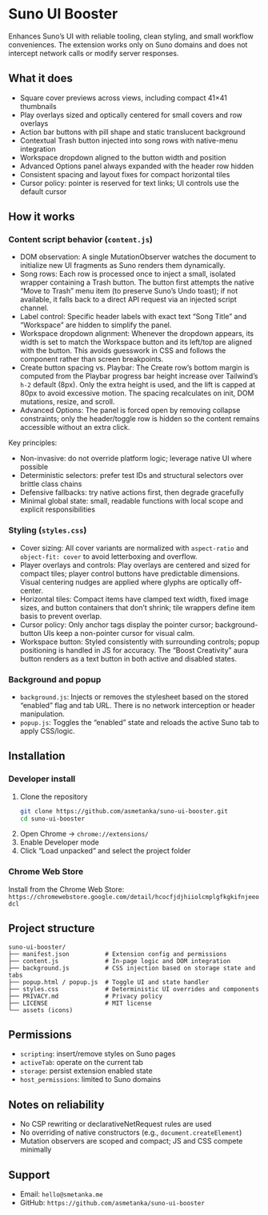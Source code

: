 # Suno UI Booster

Enhances Suno’s UI with reliable tooling, clean styling, and small workflow conveniences. The extension works only on Suno domains and does not intercept network calls or modify server responses.

## What it does

- Square cover previews across views, including compact 41×41 thumbnails
- Play overlays sized and optically centered for small covers and row overlays
- Action bar buttons with pill shape and static translucent background
- Contextual Trash button injected into song rows with native-menu integration
- Workspace dropdown aligned to the button width and position
- Advanced Options panel always expanded with the header row hidden
- Consistent spacing and layout fixes for compact horizontal tiles
- Cursor policy: pointer is reserved for text links; UI controls use the default cursor

## How it works

### Content script behavior (`content.js`)

- DOM observation: A single MutationObserver watches the document to initialize new UI fragments as Suno renders them dynamically.
- Song rows: Each row is processed once to inject a small, isolated wrapper containing a Trash button. The button first attempts the native “Move to Trash” menu item (to preserve Suno’s Undo toast); if not available, it falls back to a direct API request via an injected script channel.
- Label control: Specific header labels with exact text “Song Title” and “Workspace” are hidden to simplify the panel.
- Workspace dropdown alignment: Whenever the dropdown appears, its width is set to match the Workspace button and its left/top are aligned with the button. This avoids guesswork in CSS and follows the component rather than screen breakpoints.
- Create button spacing vs. Playbar: The Create row’s bottom margin is computed from the Playbar progress bar height increase over Tailwind’s `h-2` default (8px). Only the extra height is used, and the lift is capped at 80px to avoid excessive motion. The spacing recalculates on init, DOM mutations, resize, and scroll.
- Advanced Options: The panel is forced open by removing collapse constraints; only the header/toggle row is hidden so the content remains accessible without an extra click.

Key principles:
- Non-invasive: do not override platform logic; leverage native UI where possible
- Deterministic selectors: prefer test IDs and structural selectors over brittle class chains
- Defensive fallbacks: try native actions first, then degrade gracefully
- Minimal global state: small, readable functions with local scope and explicit responsibilities

### Styling (`styles.css`)

- Cover sizing: All cover variants are normalized with `aspect-ratio` and `object-fit: cover` to avoid letterboxing and overflow.
- Player overlays and controls: Play overlays are centered and sized for compact tiles; player control buttons have predictable dimensions. Visual centering nudges are applied where glyphs are optically off-center.
- Horizontal tiles: Compact items have clamped text width, fixed image sizes, and button containers that don’t shrink; tile wrappers define item basis to prevent overlap.
- Cursor policy: Only anchor tags display the pointer cursor; background-button UIs keep a non-pointer cursor for visual calm.
- Workspace button: Styled consistently with surrounding controls; popup positioning is handled in JS for accuracy. The “Boost Creativity” aura button renders as a text button in both active and disabled states.

### Background and popup

- `background.js`: Injects or removes the stylesheet based on the stored “enabled” flag and tab URL. There is no network interception or header manipulation.
- `popup.js`: Toggles the “enabled” state and reloads the active Suno tab to apply CSS/logic.

## Installation

### Developer install
1. Clone the repository
   ```bash
   git clone https://github.com/asmetanka/suno-ui-booster.git
   cd suno-ui-booster
   ```
2. Open Chrome → `chrome://extensions/`
3. Enable Developer mode
4. Click “Load unpacked” and select the project folder

### Chrome Web Store
Install from the Chrome Web Store: `https://chromewebstore.google.com/detail/hcocfjdjhiiolcmplgfkgkifnjeeodcl`

## Project structure
```
suno-ui-booster/
├── manifest.json          # Extension config and permissions
├── content.js             # In-page logic and DOM integration
├── background.js          # CSS injection based on storage state and tabs
├── popup.html / popup.js  # Toggle UI and state handler
├── styles.css             # Deterministic UI overrides and components
├── PRIVACY.md             # Privacy policy
├── LICENSE                # MIT license
└── assets (icons)
```

## Permissions
- `scripting`: insert/remove styles on Suno pages
- `activeTab`: operate on the current tab
- `storage`: persist extension enabled state
- `host_permissions`: limited to Suno domains

## Notes on reliability
- No CSP rewriting or declarativeNetRequest rules are used
- No overriding of native constructors (e.g., `document.createElement`)
- Mutation observers are scoped and compact; JS and CSS compete minimally

## Support
- Email: `hello@smetanka.me`
- GitHub: `https://github.com/asmetanka/suno-ui-booster`

